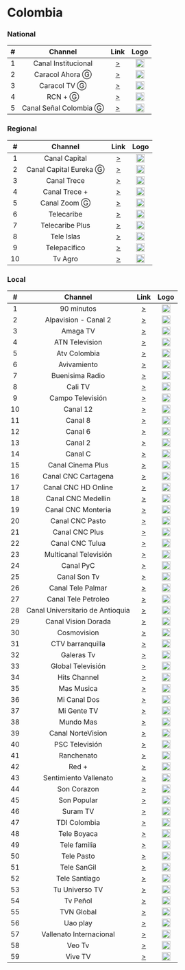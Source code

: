 
<h1>Colombia</h1>

<h3>National</h3>

| #   | Channel     | Link  | Logo |
|:---:|:-----------:|:-----:|:-----:|
| 1   | Canal Institucional | [>](https://streaming.rtvc.gov.co/TV_CanalInstitucional_live/smil:live.smil/playlist.m3u8) | <img height="20" src="https://i.imgur.com/9YMD0rx.png"/> |
| 2   | Caracol Ahora Ⓖ| [>](http://mdstrm.com/live-stream-playlist_800/58dc3d471cbe05ff3c8e463e.m3u8)| <img height="20" src="https://i.imgur.com/rIiYIsI.png"/> |
| 3   | Caracol TV Ⓖ| [>](https://mdstrm.com/live-stream-playlist/574463697b9817cf0886fc17.m3u8)| <img height="20" src="https://i.imgur.com/IbYzIg1.png"/> |
| 4   | RCN +  Ⓖ    | [>](https://933be29cc78d4056abd00e0743138931.mediatailor.us-east-1.amazonaws.com/v1/master/04fd913bb278d8775298c26fdca9d9841f37601f/Roku_RCNMas/playlist.m3u8?ads.wurl_channel=926&ads.wurl_name=RCNMas&ads.coppa=false&ads.bmodel=bm1&ads.channelStore=us&ads.content=9bebc5fe01e3531c8c73aa34b89a2fd0&ads.content_rating=TVPG&ads.tags=cat-spanish-language&ads.content_type=livefeed&ads.device_lang=ROKU_ADS_LOCALE&ads.genre=ROKU_ADS_CONTENT_GENRE&ads.is_lat=1&ads.platform=web&ads.studio_id=latv&ads.rdid=67a4e34f-bc00-53a7-808e-817453df25bc&ads.unlocked=UNLOCKED&ads.ua=Mozilla%2F5.0+%28Linux%3B+Android+6.0%3B+Nexus+5+Build%2FMRA58N%29+AppleWebKit%2F537.36+%28KHTML%2C+like+Gecko%29+Chrome%2F92.0.4515.131+Mobile+Safari%2F537.36&is_lat=1&bmodel=bm1&content=9bebc5fe01e3531c8c73aa34b89a2fd0&platform=web&tags=cat-spanish-language&coppa=false&content_type=livefeed&rdid=67a4e34f-bc00-53a7-808e-817453df25bc&genre=ROKU_ADS_CONTENT_GENRE&content_rating=TVPG&studio_id=latv&channel_id=151908&channelStore=us)| <img height="20" src="https://i.imgur.com/IzbfJ8E.png"/> |
| 5  | Canal Señal Colombia  Ⓖ    | [>](https://geostreaming.rtvc.gov.co/TV_Senal_Colombia_live/smil:live.smil/playlist.m3u8)| <img height="20" src="https://i.imgur.com/JxfTnMQ.png"/> |




<h3>Regional</h3>

| #   | Channel     | Link  | Logo |
|:---:|:-----------:|:-----:|:-----:|
|  1  |Canal Capital | [>](https://mdstrm.com/live-stream-playlist/57d01d6c28b263eb73b59a5a.m3u8) | <img height="20" src="https://i.imgur.com/N0zoph6.png"/> |
|  2  | Canal Capital Eureka Ⓖ| [>](https://mdstrm.com/live-stream-playlist/57d2ebe8fd61d8f9327f8ad1.m3u8) | <img height="20" src="https://i.imgur.com/xBRLCpp.png"/> |
|  3  | Canal Trece| [>](https://stream.logicideas.media/canaltrece-live/smil:live.smil/playlist.m3u8) | <img height="20" src="https://i.imgur.com/kxtY2Fm.png"/> |
|  4  |Canal Trece + | [>](https://stream.logicideas.media/canaltreceplus-live/smil:live1plus.smil/playlist.m3u8) | <img height="20" src="https://i.imgur.com/KtAoWNV.png"/> |
|  5 | Canal Zoom Ⓖ| [>](https://canalzoom.itex.com.co:3085/live/canalzoombr01live.m3u8) | <img height="20" src="https://i.imgur.com/m6t1YzB.png"/> |
|  6  | Telecaribe| [>](https://tkx.mp.lura.live/rest/v2/mcp/video/adstB64MXYxqLZwy?anvack=4gXmVVoVIp3YeECJWm6af3j0mlHwl6vO&eud=SKjoH1L%2F9Enwo5zQBiBTRfTSNGfENMNO6udm4CQNVvix%2FL9XX8kucBOvzWalIghNrL5GllGH8ou17ICYGv29Rg%3D%3D) | <img height="20" src="https://i.imgur.com/Y2Y2bqG.png"/> |
|  7  | Telecaribe Plus| [>](https://tkx.mp.lura.live/rest/v2/mcp/video/adstrJ4lqmk8VOz0?anvack=QMl6NLXvHRjEMnuMa2jVcbwPdOcjYw0z&eud=3ycd7nhfPYkQpMXloO%2BHT1QbBonb6MJjT0hVNjOaZzoZc58sLfI%2Blh65SHeDLEPB7irJPqfm6Ht8BUvgSOXEbg%3D%3D) | <img height="20" src="https://i.imgur.com/Y2Y2bqG.png"/> |
|  8  | Tele Islas| [>](https://5ab772334c39c.streamlock.net/live-teleislas/_definst_/teleislas/playlist.m3u8) | <img height="20" src="https://i.imgur.com/DJJBPFs.png"/> |
|  9  |Telepacifico | [>](https://stream.logicideas.media/telepacifico-live/smil:live.smil/playlist.m3u8) | <img height="20" src="https://i.imgur.com/k4OWlPS.png"/> |
|  10  |Tv Agro | [>](http://179.1.7.198:1935/live/TVAgroHD.stream_360p/playlist.m3u8) | <img height="20" src="https://i.imgur.com/YvAf9qx.png"/> |


<h3>Local</h3>

| #   | Channel     | Link  | Logo |
|:---:|:-----------:|:-----:|:-----:|
|  1  | 90 minutos| [>](https://play.cdn.enetres.net/184784E1D210401F8041E3E1266822CC021/026/playlist.m3u8) | <img height="20" src="https://i.imgur.com/HyhwsSK.png"/> |
| 2   |Alpavision - Canal 2  | [>](https://stmv1.voxtvhd.com.br/alpavision/alpavision/playlist.m3u8) | <img height="20" src="https://i.imgur.com/VjZ2Cfm.png"/> |
| 3   |Amaga TV  | [>](https://hvtrafico.ddns.net/amagatv/smil:amagatv.smil/playlist.m3u8) | <img height="20" src="https://i.imgur.com/8kWQbNu.png"/> |
| 4   |ATN Television  | [>](https://59ef525c24caa.streamlock.net/atntelevision/atntelevision/playlist.m3u8) | <img height="20" src="https://i.imgur.com/ZW3RJgh.png"/> |
| 5   | Atv Colombia | [>](https://panel.streamingmedia.com.co:3994/live/atvcolombialive.m3u8) | <img height="20" src="https://i.imgur.com/pqvuTL9.png"/> |
| 6   |Avivamiento  | [>](https://s3.abntelevision.com:443/avivamientoabr/stream/playlist.m3u8) | <img height="20" src="https://i.imgur.com/ylkBkO7.png"/> |
| 7   | Buenisima Radio | [>](https://streamyes.alsolnet.com/buturama/live/playlist.m3u8) | <img height="20" src="https://i.imgur.com/OegKwy7.png"/> |
| 8   | Cali TV | [>](https://5ab772334c39c.streamlock.net/live-calitv/calitv1/playlist.m3u8) | <img height="20" src="https://i.imgur.com/ji9Wnby.png"/> |
| 9   | Campo Televisión | [>](https://video17.virtualtronics.com/streamer/canalcampotv.m3u8) | <img height="20" src="https://i.imgur.com/qjeVC5a.png"/> |
| 10   | Canal 12 | [>](https://edge.teveo.com.co/live/AeAAAgAJAAFFA1IAyADIQCAAAAAAAAAAAmIx7K66cTceAAAA/playlist.m3u8) | <img height="20" src="https://i.imgur.com/1ET2SeL.png"/> |
| 11   | Canal 8 | [>](https://cloud2.streaminglivehd.com:1936/8120/8120/chunklist_w1712839744.m3u8) | <img height="20" src="https://i.imgur.com/l0eqija.png"/> |
| 12   | Canal 6 | [>](http://190.93.137.61:1935/live/canal6/playlist.m3u8) | <img height="20" src="https://i.imgur.com/0ictJ0y.png"/> |
| 13  | Canal 2 | [>](https://video13.virtualtronics.com/streamer/canal2.m3u8) | <img height="20" src="https://i.imgur.com/LcZtn6L.png"/>|
| 14  | Canal C | [>](https://stmv2.voxtvhd.com.br/canalccali/canalccali/playlist.m3u8) | <img height="20" src="https://i.imgur.com/kAG3Kid.png"/> |
| 15  | Canal Cinema Plus | [>](https://hvtrafico.ddns.net/cinema720/cinema720.stream_720p/playlist.m3u8) | <img height="20" src="https://i.imgur.com/qHRrvWe.png"/> |
| 16 | Canal CNC Cartagena | [>](https://cloud2.streaminglivehd.com:1936/8054/8054/playlist.m3u8) | <img height="20" src="https://i.imgur.com/WiJxPBh.png"/> |
| 17  |Canal CNC HD Online  | [>](https://hvtrafico.ddns.net/cnconline/cnconline.stream/playlist.m3u8) | <img height="20" src="https://i.imgur.com/PL9NQPK.png"/> |
| 18  | Canal CNC Medellin | [>](http://38.75.136.76:1935/cncmedellin720/canalcncmedellin.stream_720p/playlist.m3u8) | <img height="20" src="https://i.imgur.com/k93fhsX.png"/> |
| 19  | Canal CNC Monteria | [>](https://stmv1.voxtvhd.com.br/cncmonteria/cncmonteria/playlist.m3u8) | <img height="20" src="https://i.imgur.com/UbXb2Hl.png"/> |
| 20  |Canal CNC Pasto  | [>](https://hvtrafico.ddns.net/pastocnc9/cnc9/playlist.m3u8) | <img height="20" src="https://i.imgur.com/dYQU2ih.png"/> |
| 21  | Canal CNC Plus | [>](https://hvtrafico.ddns.net/channelplus/channelplus/playlist.m3u8) | <img height="20" src="https://i.imgur.com/YRr5jFs.png"/> |
| 22  | Canal CNC Tulua | [>](https://servers.amelbasoluciones.co:19360/cnctulua/cnctulua.m3u8) | <img height="20" src="https://i.imgur.com/RS8o6MH.png"/> |
| 23  | Multicanal Televisión | [>](https://cloud2.streaminglivehd.com:1936/8010/8010/chunklist_w1274203101.m3u8) | <img height="20" src="https://i.imgur.com/9oOWn4x.png"/> |
| 24  | Canal PyC | [>](https://byecableiptv.com/canapycvivo/canalpyc.stream/playlist.m3u8) | <img height="20" src="https://i.imgur.com/2DDDsDa.png"/> |
| 25  | Canal Son Tv | [>](https://server12.videostreaming.net:3628/stream/play.m3u8) | <img height="20" src="https://i.imgur.com/juesmwo.png?1"/> |
| 26  |Canal Tele Palmar  | [>](https://servers.amelbasoluciones.co:19360/telepalmarlive/telepalmarlive.m3u8) | <img height="20" src="https://i.imgur.com/lTmeYIC.png"/> |
| 27  |  Canal Tele Petroleo| [>](https://edge.teveo.com.co/live/AeAAAgAIAAE7A1IAyADIXOgAZJgAAAAAAmIyQrW6cTceAAAA/playlist.m3u8) | <img height="20" src="https://i.imgur.com/2MyZEHl.png"/> |
| 28  | Canal Universitario de Antioquia | [>](https://manifest.googlevideo.com/api/manifest/hls_playlist/expire/1647480674/ei/AjsyYt6BBM-u8wSVypToBg/ip/54.234.21.247/id/QP6rZZzr8Uk.1/itag/96/source/yt_live_broadcast/requiressl/yes/ratebypass/yes/live/1/sgoap/gir%3Dyes%3Bitag%3D140/sgovp/gir%3Dyes%3Bitag%3D137/hls_chunk_host/rr2---sn-p5qddn7k.googlevideo.com/playlist_duration/30/manifest_duration/30/vprv/1/playlist_type/DVR/initcwndbps/6490/mh/JP/mm/44/mn/sn-p5qddn7k/ms/lva/mv/m/mvi/2/pl/15/dover/11/pacing/0/keepalive/yes/fexp/24001373,24007246/mt/1647458679/sparams/expire,ei,ip,id,itag,source,requiressl,ratebypass,live,sgoap,sgovp,playlist_duration,manifest_duration,vprv,playlist_type/sig/AOq0QJ8wRAIgM3HMyP2yIUuqbn_8g-_EBqQKvn3v8dxcIzsNmvW6mFkCICnTsZiTFmnc-zivs7q6JmveeZ7ccs6gVTDA64Gua97X/lsparams/hls_chunk_host,initcwndbps,mh,mm,mn,ms,mv,mvi,pl/lsig/AG3C_xAwRQIgJ-v9_10mL9s4ok1t6zYN7-N200VUyJRc7suUHbkYMD0CIQDBZNVtFSvZ-rMvdaBHisQEMAEEjML09tijyUUjEewScA%3D%3D/playlist/index.m3u8) | <img height="20" src="https://i.imgur.com/Sd6SBai.png"/> |
| 29  |Canal Vision Dorada  | [>](https://movil.ejeserver.com/live/visiondorada.m3u8) | <img height="20" src="https://i.imgur.com/zPMi7VE.png"/> |
| 30   | Cosmovision | [>](https://videohls2.cosmovision.tv/hls/sd.m3u8) | <img height="20" src="https://i.imgur.com/2YKjsE4.png"/> |
| 31  | CTV barranquilla | [>](https://59a564764e2b6.streamlock.net/ctvbarranquilla/_definst_/ctv/playlist.m3u8) | <img height="20" src="https://i.imgur.com/7gLjhBU.png"/> |
| 32  | Galeras Tv | [>](https://hvtrafico.ddns.net/pastocnc8/cnc8/playlist.m3u8) | <img height="20" src="https://i.imgur.com/o92rDnX.png"/> |
| 33 | Global Televisión | [>](https://hvtrafico.ddns.net/globalvillavicencio/globalvillavicencio/playlist.m3u8) | <img height="20" src="https://i.imgur.com/wYziKW7.png"/> |
| 34   | Hits Channel | [>](https://hvtrafico.ddns.net/pastocnc1/cnc1/playlist.m3u8) | <img height="20" src="https://i.imgur.com/ekhgWsR.png"/> |
| 35  | Mas Musica | [>](https://movil.ejeserver.com/live/masmusica.m3u8) | <img height="20" src="https://i.imgur.com/ddpORNx.png"/> |
| 36   | Mi Canal Dos | [>](http://131.221.42.25:1935/streaming/canal2/playlist.m3u8) | <img height="20" src="https://i.imgur.com/SQ4jiHj.png"/> |
| 37  | Mi Gente TV | [>](https://hvtrafico.ddns.net/migente720/migente720.stream/playlist.m3u8) | <img height="20" src="https://i.imgur.com/cPiEhcO.png"/> |
| 38   | Mundo Mas | [>](http://vcp1.myplaytv.com:1935/mundomas/mundomas/playlist.m3u8) | <img height="20" src="https://i.imgur.com/f9UJ2B6.png"/> |
| 39 | Canal NorteVision | [>](https://eu1.servers10.com:8081/8092/tracks-v3a1/mono.m3u8) | <img height="20" src="https://i.imgur.com/nnM7lNS.png"/> |
| 40   | PSC Televisión | [>](https://stmv1.voxtvhd.com.br/psctv/psctv/playlist.m3u8) | <img height="20" src="https://i.imgur.com/bpkN2Tl.png"/> |
| 41  | Ranchenato | [>](https://byecableiptv.com/ranchenato/ranchenato.stream_360p/playlist.m3u8) | <img height="20" src="https://i.imgur.com/AzcV79y.png"/> |
| 42  | Red + | [>](https://inforedvos.lcdn.claro.net.co/Content/HLS_HLS_DIR/Live/channel(REDMASHDWEB)/master.m3u8) | <img height="20" src="https://i.imgur.com/sYKhx4w.png"/> |
| 43  |Sentimiento Vallenato  | [>](https://hvtrafico.ddns.net/pastocnc4/cnc4/playlist.m3u8) | <img height="20" src="https://i.imgur.com/v6xinDM.png"/> |
| 44  |  Son Corazon| [>](https://hvtrafico.ddns.net/pastocnc3/cnc3/playlist.m3u8) | <img height="20" src="https://i.imgur.com/FnyYeEq.png"/> |
| 45  |  Son Popular| [>](https://hvtrafico.ddns.net/pastocnc7/cnc7/playlist.m3u8) | <img height="20" src="https://i.imgur.com/4X1F5S3.jpg"/> |
| 46  |  Suram TV| [>](https://5b3050bb1b2d8.streamlock.net/suramtv/suramtv/playlist.m3u8) | <img height="20" src="https://i.imgur.com/iF7Q4fA.png"/> |
| 47  | TDI Colombia | [>](https://play.amelbasoluciones.co:3971/live/tdicolombiatvlive.m3u8) | <img height="20" src="https://i.imgur.com/20OA0ey.png"/> |
| 48  | Tele Boyaca | [>](https://stmv1.voxtvhd.com.br/teleboyaca/teleboyaca/playlist.m3u8) | <img height="20" src="https://i.imgur.com/y9WI01a.png"/> |
| 49  | Tele familia | [>](https://stmv2.voxtvhd.com.br/telefamilia/telefamilia/playlist.m3u8) | <img height="20" src="https://i.imgur.com/rMJNDXs.png"/> |
| 50  | Tele Pasto | [>](https://byecableiptv.com/telepasto/Telepasto.stream/playlist.m3u8) | <img height="20" src="https://i.imgur.com/ln47f6h.png"/> |
| 51  |  Tele SanGil| [>](https://byecableiptv.com/tvsangil/tvsangil.stream/playlist.m3u8) | <img height="20" src="https://i.imgur.com/S0BJBfC.png"/> |
| 52 | Tele Santiago | [>](https://dacastmmd.mmdlive.lldns.net/dacastmmd/167242899ddb46ff9c9fab316cf743d7/manifest.m3u8?p=79&s=1647461658&e=1647461778&h=5cde73f812531c4bbc3c3dc0e089d8de) | <img height="20" src="https://i.imgur.com/kiwgJTB.png"/> |
| 53  | Tu Universo TV| [>](https://5bf8041cb3fed.streamlock.net/TUUNIVERSOTV/TUUNIVERSOTV/playlist.m3u8) | <img height="20" src="https://i.imgur.com/K8jLPee.png"/> |
| 54  | Tv Peñol | [>](https://stmv1.voxtvhd.com.br/tvpenol/tvpenol/playlist.m3u8) | <img height="20" src="https://i.imgur.com/TBGcOZ8.png"/> |
| 55  | TVN Global | [>](https://stmv2.voxtvhd.com.br/tvnglobal/tvnglobal/playlist.m3u8) | <img height="20" src="https://i.imgur.com/1iT5H2R.png"/> |
| 56  | Uao play | [>](https://play.cdn.enetres.net/184784E1D210401F8041E3E1266822CC023/028/playlist.m3u8) | <img height="20" src="https://i.imgur.com/JTFBkpi.png?1"/> |
| 57  | Vallenato Internacional | [>](https://59a564764e2b6.streamlock.net/vallenato/Vallenato2/playlist.m3u8) | <img height="20" src="https://i.imgur.com/cctn7US.png"/> |
| 58  | Veo Tv | [>](https://movil.ejeserver.com/live/veotv.m3u8) | <img height="20" src="https://i.imgur.com/2FzhZBt.png"/> |
| 59  | Vive TV| [>](http://192.144.113.132:1935/live/myStream/playlist.m3u8) | <img height="20" src="https://i.imgur.com/WPkDWLY.png"/> |





